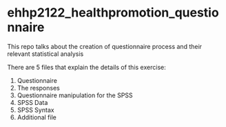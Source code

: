# ehhp2122_healthpromotion_questionnaire
This repo talks about the creation of questionnaire process and their relevant statistical analysis

There are 5 files that explain the details of this exercise:
1) Questionnaire
2) The responses
3) Questionnaire manipulation for the SPSS
4) SPSS Data
5) SPSS Syntax
6) Additional file
